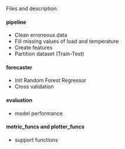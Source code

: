 Files and description:

#### pipeline

-   Clean erroneous data
-   Fill missing values of load and temperature
-   Create features
-   Partition dataset (Train-Test)

#### forecaster

-   Init Random Forest Regressor
-   Cross validation

#### evaluation

-   model performance

#### metric_funcs and plotter_funcs

-   support functions
